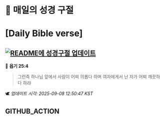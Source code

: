 # 🙏 매일의 성경 구절
# [Daily Bible verse]
## [![README에 성경구절 업데이트](https://github.com/DONGSUKA/first_test/actions/workflows/update-readme-bible.yml/badge.svg)](https://github.com/DONGSUKA/first_test/actions/workflows/update-readme-bible.yml)
<!-- START_BIBLE_VERSE -->
📖 **욥기 25:4**
> 그런즉 하나님 앞에서 사람이 어찌 의롭다 하며 여자에게서 난 자가 어찌 깨끗하다 하랴

🕊️ _업데이트 시각: 2025-09-08 12:50:47 KST_
  <!-- END_BIBLE_VERSE -->
## GITHUB_ACTION
